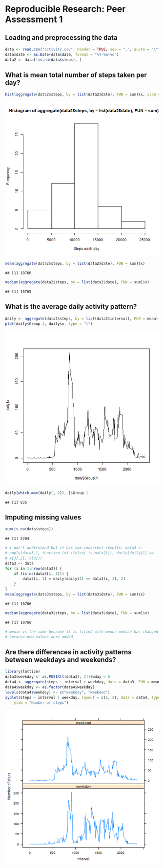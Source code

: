 # Reproducible Research: Peer Assessment 1


## Loading and preprocessing the data

```r
data <- read.csv("activity.csv", header = TRUE, sep = ",", quote = "\"")
data$date <- as.Date(data$date, format = "%Y-%m-%d")
data2 <- data[!is.na(data$steps), ]
```




## What is mean total number of steps taken per day?

```r
hist(aggregate(data2$steps, by = list(data2$date), FUN = sum)$x, xlab = "Steps each day")
```

![plot of chunk unnamed-chunk-2](figure/unnamed-chunk-2.png) 

```r
mean(aggregate(data2$steps, by = list(data2$date), FUN = sum)$x)
```

```
## [1] 10766
```

```r
median(aggregate(data2$steps, by = list(data2$date), FUN = sum)$x)
```

```
## [1] 10765
```




## What is the average daily activity pattern?

```r
daily <- aggregate(data2$steps, by = list(data2$interval), FUN = mean)
plot(daily$Group.1, daily$x, type = "l")
```

![plot of chunk unnamed-chunk-3](figure/unnamed-chunk-3.png) 

```r
daily[which.max(daily[, 2]), ]$Group.1
```

```
## [1] 835
```




## Imputing missing values

```r
sum(is.na(data$steps))
```

```
## [1] 2304
```

```r
# i don't understand but it has som incorrect results: data4 <-
# apply(data3,1, function (x) ifelse( is.na(x[1]), daily[daily[1] ==
# x[3],2], x[3]))
data3 <- data
for (i in 1:nrow(data3)) {
    if (is.na(data3[i, 1])) {
        data3[i, 1] = daily[daily[1] == data3[i, 3], 2]
    }
}
mean(aggregate(data3$steps, by = list(data3$date), FUN = sum)$x)
```

```
## [1] 10766
```

```r
median(aggregate(data3$steps, by = list(data3$date), FUN = sum)$x)
```

```
## [1] 10766
```

```r
# meain is the same because it is filled with means median has changed
# because new values were added
```




## Are there differences in activity patterns between weekdays and weekends?

```r
library(lattice)
data3$weekday <- as.POSIXlt(data3[, 2])$wday < 6
data4 <- aggregate(steps ~ interval + weekday, data = data3, FUN = mean)
data4$weekday <- as.factor(data4$weekday)
levels(data4$weekday) <- c("weekday", "weekend")
xyplot(steps ~ interval | weekday, layout = c(1, 2), data = data4, type = "l", 
    ylab = "Number of steps")
```

![plot of chunk unnamed-chunk-5](figure/unnamed-chunk-5.png) 


